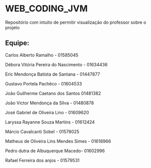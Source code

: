 # WEB_CODING_JVM
Repositório com intuito de permitir visualização do professor sobre o projeto

## Equipe:
Carlos Alberto Ramalho - 01585045

Débora Vitória Pereira do Nascimento - 01634436

Eric Mendonça Batista de Santana - 01447877

Gustavo Portela Pachêco - 01604533

João Guilherme Caetano dos Santos 01481382 

João Victor Mendonça da Silva - 01480878

José Gabriel de Oliveira Lino - 01609620

Laryssa Rayanne Souza Martins - 01612424

Márcio Cavalcanti Sobel - 01578025

Matheus de Oliveira Lins Mendes Simes  - 01618966

Pedro dutra de Albuquerque Macedo- 01602996

Rafael Ferreira dos anjos - 01579531

